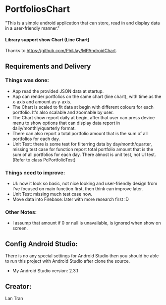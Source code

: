 # PortfoliosChart

"This is a simple android application that can store, read in and display data in a user-friendly manner."

#### Library support show Chart (Line Chart)
Thanks to https://github.com/PhilJay/MPAndroidChart.


## Requirements and Delivery

### Things was done:

- App read the provided JSON data at startup.
- App can render portfolios on the same chart (line chart), with time as the x-axis and amount as y-axis. 
- The Chart is scaled to fit data at begin with different colours for each portfolio. It's also scalable and zoomable by user.
- The Chart show report daily at begin, after that user can press device menu to show options that can display data report in daily/monthly/quarterly format. 
- There can also report a total portfolio amount that is the sum of all portfolios for each day.
- Unit Test: there is some test for filterring data by day/month/quarter, missing test case for function report total portfolio amount that is the sum of all portfolios for each day. There almost is unit test, not UI test. (Refer to class PcPortfolioTest)

### Things need to improve:
 
 - UI: now it look so basic, not nice looking and user-friendly design from I've focused on main function first, then think can improve later.
 - Unit Test: missing much test case now.
 - Move data into Firebase: later with more research first :D

### Other Notes:

- I assump that amount if 0 or null is unavailable, is ignored when show on screen. 


## Config Android Studio:
There is no any special settings for Android Studio then you should be able to run this project with Android Studio after clone the source. 
- My Android Studio version: 2.3.1

## Creator:
Lan Tran
